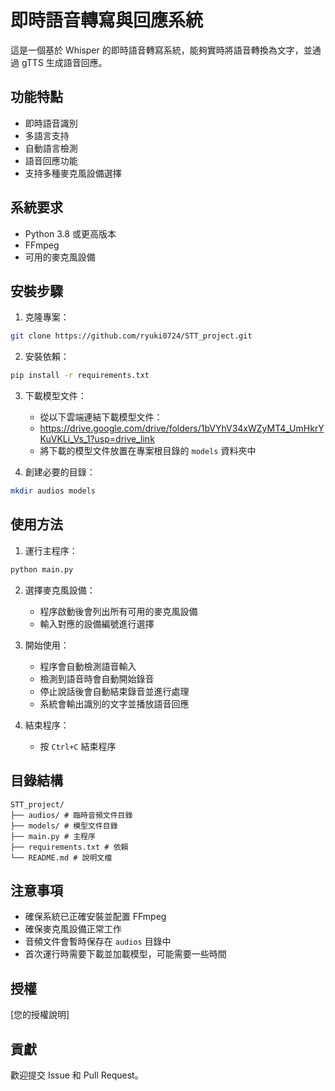 # 即時語音轉寫與回應系統

這是一個基於 Whisper 的即時語音轉寫系統，能夠實時將語音轉換為文字，並通過 gTTS 生成語音回應。

## 功能特點

- 即時語音識別
- 多語言支持
- 自動語言檢測
- 語音回應功能
- 支持多種麥克風設備選擇

## 系統要求

- Python 3.8 或更高版本
- FFmpeg
- 可用的麥克風設備

## 安裝步驟

1. 克隆專案：

```bash
git clone https://github.com/ryuki0724/STT_project.git
```

2. 安裝依賴：


```bash
pip install -r requirements.txt
```

3. 下載模型文件：
   - 從以下雲端連結下載模型文件：
   - https://drive.google.com/drive/folders/1bVYhV34xWZyMT4_UmHkrYKuVKLi_Vs_1?usp=drive_link
   - 將下載的模型文件放置在專案根目錄的 `models` 資料夾中

4. 創建必要的目錄：

```bash
mkdir audios models
```

## 使用方法

1. 運行主程序：

```bash
python main.py
```

2. 選擇麥克風設備：
   - 程序啟動後會列出所有可用的麥克風設備
   - 輸入對應的設備編號進行選擇

3. 開始使用：
   - 程序會自動檢測語音輸入
   - 檢測到語音時會自動開始錄音
   - 停止說話後會自動結束錄音並進行處理
   - 系統會輸出識別的文字並播放語音回應

4. 結束程序：
   - 按 `Ctrl+C` 結束程序

## 目錄結構

```
STT_project/
├── audios/ # 臨時音頻文件目錄
├── models/ # 模型文件目錄
├── main.py # 主程序
├── requirements.txt # 依賴
└── README.md # 說明文檔
```

## 注意事項

- 確保系統已正確安裝並配置 FFmpeg
- 確保麥克風設備正常工作
- 音頻文件會暫時保存在 `audios` 目錄中
- 首次運行時需要下載並加載模型，可能需要一些時間

## 授權

[您的授權說明]

## 貢獻

歡迎提交 Issue 和 Pull Request。
